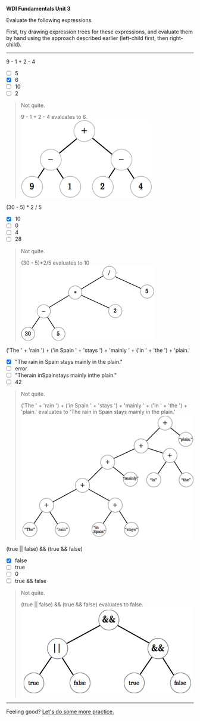 **WDI Fundamentals Unit 3**

Evaluate the following expressions.

First, try drawing expression trees for these expressions, and evaluate them by
hand using the approach described earlier (left-child first, then right-child).

---
9 - 1 + 2 - 4
- [ ] 5
- [x] 6
- [ ] 10
- [ ] 2

> Not quite.
>
> 9 - 1 + 2 - 4 evaluates to 6.
> ![:image](../assets/chapter3/qa1.png)

(30 - 5) * 2 / 5
- [x] 10
- [ ] 0
- [ ] 4
- [ ] 28

> Not quite.
>
> (30 - 5)*2/5 evaluates to 10
> ![:image](../assets/chapter3/qa2.png)

('The ' + 'rain ') + ('in Spain ' + 'stays ') + 'mainly ' + ('in ' + 'the ') + 'plain.'
- [x] "The rain in Spain stays mainly in the plain."
- [ ] error
- [ ] "Therain inSpainstays mainly inthe plain."
- [ ] 42

> Not quite.
>
> ('The ' + 'rain ') + ('in Spain ' + 'stays ') + 'mainly ' + ('in ' + 'the ') + 'plain.' evaluates to 'The rain in Spain stays mainly in the plain.'
> ![:image](../assets/chapter3/qa3.png)

(true || false) && (true && false)
- [x] false
- [ ] true
- [ ] 0
- [ ] true && false

> Not quite.
>
> (true || false) && (true && false) evaluates to false.
> ![:image](../assets/chapter3/qa4.png)

---

Feeling good? [Let's do some more practice.](04_exercise.md)
